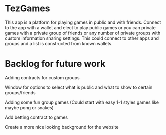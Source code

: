 # TezGames

This app is a platform for playing games in public and with friends. Connect to the app with a wallet and elect to play public games or you can private games with a private group of friends or any number of private groups with custom information sharing settings. This could connect to other apps and groups and a list is constructed from known wallets.

# Backlog for future work

Adding contracts for custom groups 

Window for options to select what is public and what to show to certain groups/friends 

Adding some fun group games (Could start with easy 1-1 styles games like maybe pong or snakes) 

Add betting contract to games 

Create a more nice looking background for the website
